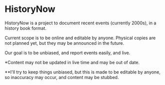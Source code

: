 # HistoryNow
HistoryNow is a project to document recent events (currently 2000s), in a history book format. 

Current scope is to be online and editable by anyone. Physical copies are not planned yet, but they may be announced in the future.

Our goal is to be unbiased, and report events easily, and live.

*Content may not be updated in live time and may be out of date.

**I'll try to keep things unbiased, but this is made to be editable by anyone, so inaccuracy may occur, and content may be stubbed.
